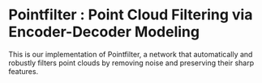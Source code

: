 # Pointfilter : Point Cloud Filtering via Encoder-Decoder Modeling
This is our implementation of Pointfilter, a network that automatically and robustly filters point clouds by removing noise and preserving their sharp features.
